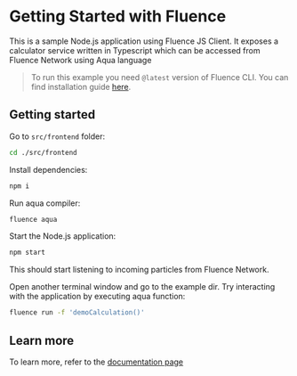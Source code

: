 # Getting Started with Fluence

This is a sample Node.js application using Fluence JS Client. It exposes a calculator service written in Typescript which can be accessed from Fluence Network using Aqua language

> To run this example you need `@latest` version of Fluence CLI. You can find installation guide [here](https://github.com/fluencelabs/cli).

## Getting started

Go to `src/frontend` folder:

```bash
cd ./src/frontend
```

Install dependencies:

```bash
npm i
```

Run aqua compiler:

```bash
fluence aqua
```

Start the Node.js application:

```bash
npm start
```

This should start listening to incoming particles from Fluence Network.

Open another terminal window and go to the example dir. Try interacting with the application by executing aqua function:

```bash
fluence run -f 'demoCalculation()'
```

## Learn more

To learn more, refer to the [documentation page](https://fluence.dev//docs/build/js-client/js-client)
